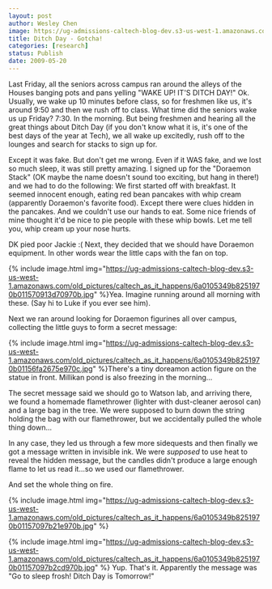 ```yaml
---
layout: post
author: Wesley Chen
image: https://ug-admissions-caltech-blog-dev.s3-us-west-1.amazonaws.com/old_pictures/caltech_as_it_happens/6a0105349b8251970b011570913c96970b.jpg
title: Ditch Day - Gotcha!
categories: [research]
status: Publish
date: 2009-05-20
---
```



Last Friday, all the seniors across campus ran around the alleys of the Houses banging pots and pans yelling "WAKE UP! IT'S DITCH DAY!" 
Ok. Usually, we wake up 10 minutes before class, so for freshmen like us, it's around 9:50 and then we rush off to class. What time did the seniors wake us up Friday? 7:30. In the morning. 
But being freshmen and hearing all the great things about Ditch Day (if you don't know what it is, it's one of the best days of the year at Tech), we all wake up excitedly, rush off to the lounges and search for stacks to sign up for.

Except it was fake. 
But don't get me wrong. Even if it WAS fake, and we lost so much sleep, it was still pretty amazing. I signed up for the "Doraemon Stack" (OK maybe the name doesn't sound too exciting, but hang in there!) and we had to do the following:
We first started off with breakfast. It seemed innocent enough, eating red bean pancakes with whip cream (apparently Doraemon's favorite food). Except there were clues hidden in the pancakes. And we couldn't use our hands to eat. Some nice friends of mine thought it'd be nice to pie people with these whip bowls. Let me tell you, whip cream up your nose hurts.

DK pied poor Jackie :( 
Next, they decided that we should have Doraemon equipment. In other words wear the little caps with the fan on top. 


{% include image.html img="https://ug-admissions-caltech-blog-dev.s3-us-west-1.amazonaws.com/old_pictures/caltech_as_it_happens/6a0105349b8251970b011570913d70970b.jpg" %}Yea. Imagine running around all morning with these. (Say hi to Luke if you ever see him).

Next we ran around looking for Doraemon figurines all over campus, collecting the little guys to form a secret message:


{% include image.html img="https://ug-admissions-caltech-blog-dev.s3-us-west-1.amazonaws.com/old_pictures/caltech_as_it_happens/6a0105349b8251970b01156fa2675e970c.jpg" %}There's a tiny doreamon action figure on the statue in front. Millikan pond is also freezing in the morning...

The secret message said we should go to Watson lab, and arriving there, we found a homemade flamethrower (lighter with dust-cleaner aerosol can) and a large bag in the tree. We were supposed to burn down the string holding the bag with our flamethrower, but we accidentally pulled the whole thing down...

In any case, they led us through a few more sidequests and then finally we got a message written in invisible ink. We were *supposed* to use heat to reveal the hidden message, but the candles didn't produce a large enough flame to let us read it...so we used our flamethrower.

And set the whole thing on fire.


{% include image.html img="https://ug-admissions-caltech-blog-dev.s3-us-west-1.amazonaws.com/old_pictures/caltech_as_it_happens/6a0105349b8251970b01157097b21e970b.jpg" %}

{% include image.html img="https://ug-admissions-caltech-blog-dev.s3-us-west-1.amazonaws.com/old_pictures/caltech_as_it_happens/6a0105349b8251970b01157097b2cd970b.jpg" %}
Yup. That's it. Apparently the message was "Go to sleep frosh! Ditch Day is Tomorrow!"

